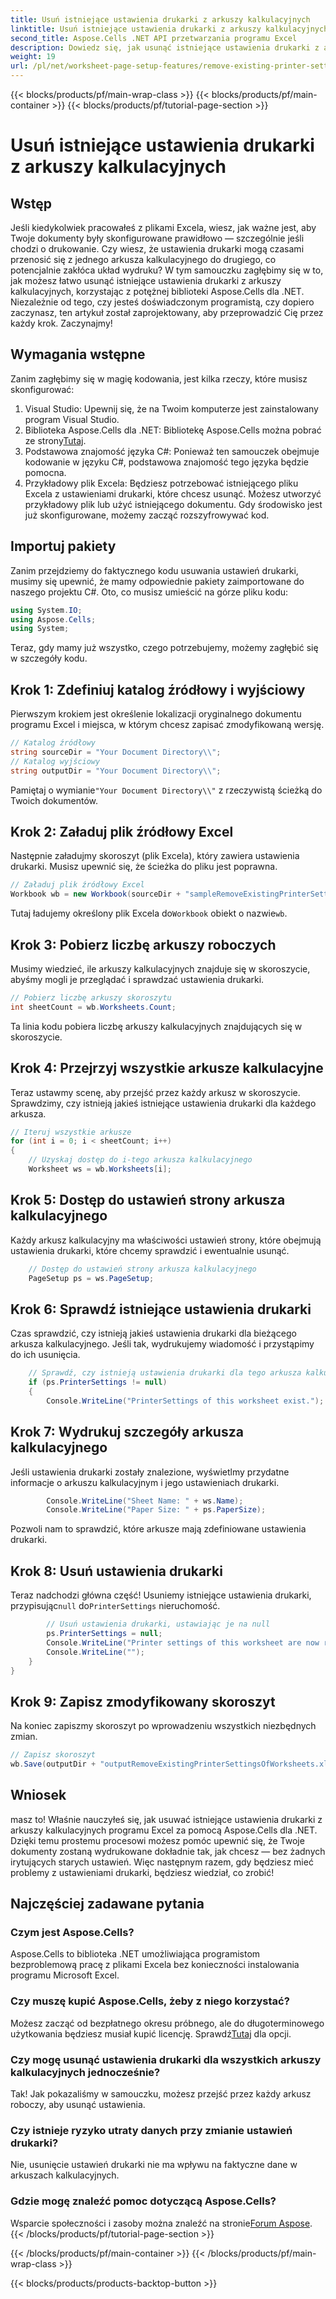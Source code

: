 ```yaml
---
title: Usuń istniejące ustawienia drukarki z arkuszy kalkulacyjnych
linktitle: Usuń istniejące ustawienia drukarki z arkuszy kalkulacyjnych
second_title: Aspose.Cells .NET API przetwarzania programu Excel
description: Dowiedz się, jak usunąć istniejące ustawienia drukarki z arkuszy kalkulacyjnych programu Excel za pomocą Aspose.Cells dla platformy .NET, korzystając z tego szczegółowego przewodnika krok po kroku.
weight: 19
url: /pl/net/worksheet-page-setup-features/remove-existing-printer-settings/
---
```


{{< blocks/products/pf/main-wrap-class >}}
{{< blocks/products/pf/main-container >}}
{{< blocks/products/pf/tutorial-page-section >}}

# Usuń istniejące ustawienia drukarki z arkuszy kalkulacyjnych

## Wstęp
Jeśli kiedykolwiek pracowałeś z plikami Excela, wiesz, jak ważne jest, aby Twoje dokumenty były skonfigurowane prawidłowo — szczególnie jeśli chodzi o drukowanie. Czy wiesz, że ustawienia drukarki mogą czasami przenosić się z jednego arkusza kalkulacyjnego do drugiego, co potencjalnie zakłóca układ wydruku? W tym samouczku zagłębimy się w to, jak możesz łatwo usunąć istniejące ustawienia drukarki z arkuszy kalkulacyjnych, korzystając z potężnej biblioteki Aspose.Cells dla .NET. Niezależnie od tego, czy jesteś doświadczonym programistą, czy dopiero zaczynasz, ten artykuł został zaprojektowany, aby przeprowadzić Cię przez każdy krok. Zaczynajmy!
## Wymagania wstępne
Zanim zagłębimy się w magię kodowania, jest kilka rzeczy, które musisz skonfigurować:
1. Visual Studio: Upewnij się, że na Twoim komputerze jest zainstalowany program Visual Studio.
2. Biblioteka Aspose.Cells dla .NET: Bibliotekę Aspose.Cells można pobrać ze strony[Tutaj](https://releases.aspose.com/cells/net/).
3. Podstawowa znajomość języka C#: Ponieważ ten samouczek obejmuje kodowanie w języku C#, podstawowa znajomość tego języka będzie pomocna.
4. Przykładowy plik Excela: Będziesz potrzebować istniejącego pliku Excela z ustawieniami drukarki, które chcesz usunąć. Możesz utworzyć przykładowy plik lub użyć istniejącego dokumentu.
Gdy środowisko jest już skonfigurowane, możemy zacząć rozszyfrowywać kod.
## Importuj pakiety
Zanim przejdziemy do faktycznego kodu usuwania ustawień drukarki, musimy się upewnić, że mamy odpowiednie pakiety zaimportowane do naszego projektu C#. Oto, co musisz umieścić na górze pliku kodu:
```csharp
using System.IO;
using Aspose.Cells;
using System;
```
Teraz, gdy mamy już wszystko, czego potrzebujemy, możemy zagłębić się w szczegóły kodu.
## Krok 1: Zdefiniuj katalog źródłowy i wyjściowy
Pierwszym krokiem jest określenie lokalizacji oryginalnego dokumentu programu Excel i miejsca, w którym chcesz zapisać zmodyfikowaną wersję.
```csharp
// Katalog źródłowy
string sourceDir = "Your Document Directory\\";
// Katalog wyjściowy
string outputDir = "Your Document Directory\\";
```
 Pamiętaj o wymianie`"Your Document Directory\\"` z rzeczywistą ścieżką do Twoich dokumentów.
## Krok 2: Załaduj plik źródłowy Excel
Następnie załadujmy skoroszyt (plik Excela), który zawiera ustawienia drukarki. Musisz upewnić się, że ścieżka do pliku jest poprawna.
```csharp
// Załaduj plik źródłowy Excel
Workbook wb = new Workbook(sourceDir + "sampleRemoveExistingPrinterSettingsOfWorksheets.xlsx");
```
 Tutaj ładujemy określony plik Excela do`Workbook` obiekt o nazwie`wb`.
## Krok 3: Pobierz liczbę arkuszy roboczych
Musimy wiedzieć, ile arkuszy kalkulacyjnych znajduje się w skoroszycie, abyśmy mogli je przeglądać i sprawdzać ustawienia drukarki.
```csharp
// Pobierz liczbę arkuszy skoroszytu
int sheetCount = wb.Worksheets.Count;
```
Ta linia kodu pobiera liczbę arkuszy kalkulacyjnych znajdujących się w skoroszycie.
## Krok 4: Przejrzyj wszystkie arkusze kalkulacyjne
Teraz ustawmy scenę, aby przejść przez każdy arkusz w skoroszycie. Sprawdzimy, czy istnieją jakieś istniejące ustawienia drukarki dla każdego arkusza.
```csharp
// Iteruj wszystkie arkusze
for (int i = 0; i < sheetCount; i++)
{
    // Uzyskaj dostęp do i-tego arkusza kalkulacyjnego
    Worksheet ws = wb.Worksheets[i];
```
## Krok 5: Dostęp do ustawień strony arkusza kalkulacyjnego
Każdy arkusz kalkulacyjny ma właściwości ustawień strony, które obejmują ustawienia drukarki, które chcemy sprawdzić i ewentualnie usunąć.
```csharp
    // Dostęp do ustawień strony arkusza kalkulacyjnego
    PageSetup ps = ws.PageSetup;
```
## Krok 6: Sprawdź istniejące ustawienia drukarki
Czas sprawdzić, czy istnieją jakieś ustawienia drukarki dla bieżącego arkusza kalkulacyjnego. Jeśli tak, wydrukujemy wiadomość i przystąpimy do ich usunięcia.
```csharp
    // Sprawdź, czy istnieją ustawienia drukarki dla tego arkusza kalkulacyjnego
    if (ps.PrinterSettings != null)
    {
        Console.WriteLine("PrinterSettings of this worksheet exist.");
```
## Krok 7: Wydrukuj szczegóły arkusza kalkulacyjnego
Jeśli ustawienia drukarki zostały znalezione, wyświetlmy przydatne informacje o arkuszu kalkulacyjnym i jego ustawieniach drukarki.
```csharp
        Console.WriteLine("Sheet Name: " + ws.Name);
        Console.WriteLine("Paper Size: " + ps.PaperSize);
```
Pozwoli nam to sprawdzić, które arkusze mają zdefiniowane ustawienia drukarki.
## Krok 8: Usuń ustawienia drukarki
 Teraz nadchodzi główna część! Usuniemy istniejące ustawienia drukarki, przypisując`null` do`PrinterSettings` nieruchomość.
```csharp
        // Usuń ustawienia drukarki, ustawiając je na null
        ps.PrinterSettings = null;
        Console.WriteLine("Printer settings of this worksheet are now removed by setting it null.");
        Console.WriteLine("");
    }
}
```
## Krok 9: Zapisz zmodyfikowany skoroszyt
Na koniec zapiszmy skoroszyt po wprowadzeniu wszystkich niezbędnych zmian.
```csharp
// Zapisz skoroszyt
wb.Save(outputDir + "outputRemoveExistingPrinterSettingsOfWorksheets.xlsx");
```
## Wniosek
masz to! Właśnie nauczyłeś się, jak usuwać istniejące ustawienia drukarki z arkuszy kalkulacyjnych programu Excel za pomocą Aspose.Cells dla .NET. Dzięki temu prostemu procesowi możesz pomóc upewnić się, że Twoje dokumenty zostaną wydrukowane dokładnie tak, jak chcesz — bez żadnych irytujących starych ustawień. Więc następnym razem, gdy będziesz mieć problemy z ustawieniami drukarki, będziesz wiedział, co zrobić!
## Najczęściej zadawane pytania
### Czym jest Aspose.Cells?
Aspose.Cells to biblioteka .NET umożliwiająca programistom bezproblemową pracę z plikami Excela bez konieczności instalowania programu Microsoft Excel.
### Czy muszę kupić Aspose.Cells, żeby z niego korzystać?
 Możesz zacząć od bezpłatnego okresu próbnego, ale do długoterminowego użytkowania będziesz musiał kupić licencję. Sprawdź[Tutaj](https://purchase.aspose.com/buy) dla opcji.
### Czy mogę usunąć ustawienia drukarki dla wszystkich arkuszy kalkulacyjnych jednocześnie?
Tak! Jak pokazaliśmy w samouczku, możesz przejść przez każdy arkusz roboczy, aby usunąć ustawienia.
### Czy istnieje ryzyko utraty danych przy zmianie ustawień drukarki?
Nie, usunięcie ustawień drukarki nie ma wpływu na faktyczne dane w arkuszach kalkulacyjnych.
### Gdzie mogę znaleźć pomoc dotyczącą Aspose.Cells?
 Wsparcie społeczności i zasoby można znaleźć na stronie[Forum Aspose](https://forum.aspose.com/c/cells/9).
{{< /blocks/products/pf/tutorial-page-section >}}

{{< /blocks/products/pf/main-container >}}
{{< /blocks/products/pf/main-wrap-class >}}

{{< blocks/products/products-backtop-button >}}

